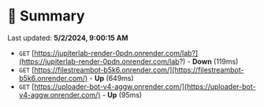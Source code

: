 # 📖 Summary
Last updated: **5/2/2024, 9:00:15 AM**

- `GET` [https://jupiterlab-render-0pdn.onrender.com/lab?](https://jupiterlab-render-0pdn.onrender.com/lab?) - **Down** (119ms)
- `GET` [https://filestreambot-b5k6.onrender.com/](https://filestreambot-b5k6.onrender.com/) - **Up** (649ms)
- `GET` [https://uploader-bot-v4-aggw.onrender.com/](https://uploader-bot-v4-aggw.onrender.com/) - **Up** (95ms)
